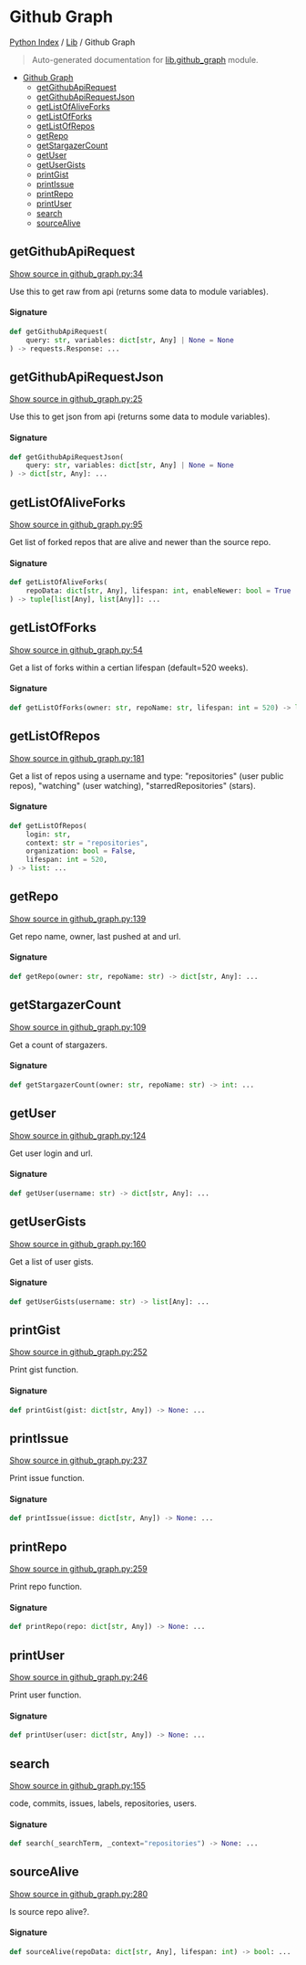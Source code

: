 # Github Graph

[Python Index](../README.md#python-index) / [Lib](./index.md#lib) / Github Graph

> Auto-generated documentation for [lib.github_graph](../../../lib/github_graph.py) module.

- [Github Graph](#github-graph)
  - [getGithubApiRequest](#getgithubapirequest)
  - [getGithubApiRequestJson](#getgithubapirequestjson)
  - [getListOfAliveForks](#getlistofaliveforks)
  - [getListOfForks](#getlistofforks)
  - [getListOfRepos](#getlistofrepos)
  - [getRepo](#getrepo)
  - [getStargazerCount](#getstargazercount)
  - [getUser](#getuser)
  - [getUserGists](#getusergists)
  - [printGist](#printgist)
  - [printIssue](#printissue)
  - [printRepo](#printrepo)
  - [printUser](#printuser)
  - [search](#search)
  - [sourceAlive](#sourcealive)

## getGithubApiRequest

[Show source in github_graph.py:34](../../../lib/github_graph.py#L34)

Use this to get raw from api (returns some data to module variables).

#### Signature

```python
def getGithubApiRequest(
    query: str, variables: dict[str, Any] | None = None
) -> requests.Response: ...
```



## getGithubApiRequestJson

[Show source in github_graph.py:25](../../../lib/github_graph.py#L25)

Use this to get json from api (returns some data to module variables).

#### Signature

```python
def getGithubApiRequestJson(
    query: str, variables: dict[str, Any] | None = None
) -> dict[str, Any]: ...
```



## getListOfAliveForks

[Show source in github_graph.py:95](../../../lib/github_graph.py#L95)

Get list of forked repos that are alive and newer than the source repo.

#### Signature

```python
def getListOfAliveForks(
    repoData: dict[str, Any], lifespan: int, enableNewer: bool = True
) -> tuple[list[Any], list[Any]]: ...
```



## getListOfForks

[Show source in github_graph.py:54](../../../lib/github_graph.py#L54)

Get a list of forks within a certian lifespan (default=520 weeks).

#### Signature

```python
def getListOfForks(owner: str, repoName: str, lifespan: int = 520) -> list: ...
```



## getListOfRepos

[Show source in github_graph.py:181](../../../lib/github_graph.py#L181)

Get a list of repos using a username and type: "repositories"
(user public repos), "watching" (user watching), "starredRepositories" (stars).

#### Signature

```python
def getListOfRepos(
    login: str,
    context: str = "repositories",
    organization: bool = False,
    lifespan: int = 520,
) -> list: ...
```



## getRepo

[Show source in github_graph.py:139](../../../lib/github_graph.py#L139)

Get repo name, owner, last pushed at and url.

#### Signature

```python
def getRepo(owner: str, repoName: str) -> dict[str, Any]: ...
```



## getStargazerCount

[Show source in github_graph.py:109](../../../lib/github_graph.py#L109)

Get a count of stargazers.

#### Signature

```python
def getStargazerCount(owner: str, repoName: str) -> int: ...
```



## getUser

[Show source in github_graph.py:124](../../../lib/github_graph.py#L124)

Get user login and url.

#### Signature

```python
def getUser(username: str) -> dict[str, Any]: ...
```



## getUserGists

[Show source in github_graph.py:160](../../../lib/github_graph.py#L160)

Get a list of user gists.

#### Signature

```python
def getUserGists(username: str) -> list[Any]: ...
```



## printGist

[Show source in github_graph.py:252](../../../lib/github_graph.py#L252)

Print gist function.

#### Signature

```python
def printGist(gist: dict[str, Any]) -> None: ...
```



## printIssue

[Show source in github_graph.py:237](../../../lib/github_graph.py#L237)

Print issue function.

#### Signature

```python
def printIssue(issue: dict[str, Any]) -> None: ...
```



## printRepo

[Show source in github_graph.py:259](../../../lib/github_graph.py#L259)

Print repo function.

#### Signature

```python
def printRepo(repo: dict[str, Any]) -> None: ...
```



## printUser

[Show source in github_graph.py:246](../../../lib/github_graph.py#L246)

Print user function.

#### Signature

```python
def printUser(user: dict[str, Any]) -> None: ...
```



## search

[Show source in github_graph.py:155](../../../lib/github_graph.py#L155)

code, commits, issues, labels, repositories, users.

#### Signature

```python
def search(_searchTerm, _context="repositories") -> None: ...
```



## sourceAlive

[Show source in github_graph.py:280](../../../lib/github_graph.py#L280)

Is source repo alive?.

#### Signature

```python
def sourceAlive(repoData: dict[str, Any], lifespan: int) -> bool: ...
```